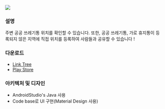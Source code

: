 ![](C:\Users\ansfk\img\thgether.png)
### 설명

주변 공공 쓰레기통 위치를 확인할 수 있습니다. 또한, 공공 쓰레기통, 가로 휴지통이 등록되지 않은 지역에 직접 위치를 등록하여 사람들과 공유할 수 있습니다 !

### 다운로드

+ [Link Tree](https://linktr.ee/oliveandwine)
+ [Play Store](https://play.google.com/store/apps/details?id=kr.co.oliveandwine.trashcan)

### 아키텍처 및 디자인

+ AndroidStudio's Java 사용
+ Code base로 UI 구현(Material Design 사용)
